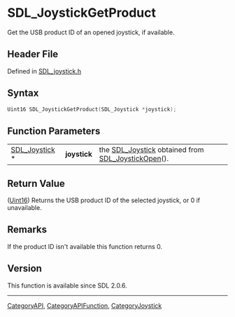 # SDL_JoystickGetProduct

Get the USB product ID of an opened joystick, if available.

## Header File

Defined in [SDL_joystick.h](https://github.com/libsdl-org/SDL/blob/SDL2/include/SDL_joystick.h)

## Syntax

```c
Uint16 SDL_JoystickGetProduct(SDL_Joystick *joystick);
```

## Function Parameters

|                                |              |                                                                                        |
| ------------------------------ | ------------ | -------------------------------------------------------------------------------------- |
| [SDL_Joystick](SDL_Joystick) * | **joystick** | the [SDL_Joystick](SDL_Joystick) obtained from [SDL_JoystickOpen](SDL_JoystickOpen)(). |

## Return Value

([Uint16](Uint16)) Returns the USB product ID of the selected joystick, or
0 if unavailable.

## Remarks

If the product ID isn't available this function returns 0.

## Version

This function is available since SDL 2.0.6.

----
[CategoryAPI](CategoryAPI), [CategoryAPIFunction](CategoryAPIFunction), [CategoryJoystick](CategoryJoystick)

